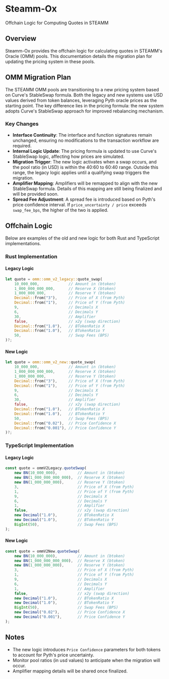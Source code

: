 # Steamm-Ox
Offchain Logic for Computing Quotes in STEAMM

## Overview
Steamm-Ox provides the offchain logic for calculating quotes in STEAMM's Oracle (OMM) pools. This documentation details the migration plan for updating the pricing system in these pools.

## OMM Migration Plan

The STEAMM OMM pools are transitioning to a new pricing system based on Curve's StableSwap formula. Both the legacy and new systems use USD values derived from token balances, leveraging Pyth oracle prices as the starting point. The key difference lies in the pricing formula: the new system adopts Curve's StableSwap approach for improved rebalancing mechanism.

### Key Changes
- **Interface Continuity**: The interface and function signatures remain unchanged, ensuring no modifications to the transaction workflow are required.
- **Internal Logic Update**: The pricing formula is updated to use Curve's StableSwap logic, affecting how prices are simulated.
- **Migration Trigger**: The new logic activates when a swap occurs, and the pool ratio (in USD) is within the 40:60 to 60:40 range. Outside this range, the legacy logic applies until a qualifying swap triggers the migration.
- **Amplifier Mapping**: Amplifiers will be remapped to align with the new StableSwap formula. Details of this mapping are still being finalized and will be provided soon.
- **Spread Fee Adjustment**: A spread fee is introduced based on Pyth's price confidence interval. If `price_uncertainty / price` exceeds `swap_fee_bps`, the higher of the two is applied.

## Offchain Logic

Below are examples of the old and new logic for both Rust and TypeScript implementations.

### Rust Implementation

#### Legacy Logic
```rust
let quote = omm::omm_v2_legacy::quote_swap(
    10_000_000,             // Amount in (btoken)
    1_000_000_000_000,      // Reserve X (btoken)
    1_000_000_000,          // Reserve Y (btoken)
    Decimal::from("3"),     // Price of X (from Pyth)
    Decimal::from("1"),     // Price of Y (from Pyth)
    9,                      // Decimals X
    6,                      // Decimals Y
    30,                     // Amplifier
    false,                  // x2y (swap direction)
    Decimal::from("1.0"),   // BTokenRatio X
    Decimal::from("1.0"),   // BTokenRatio Y
    50,                     // Swap Fees (BPS)
)?;
```

#### New Logic
```rust
let quote = omm::omm_v2_new::quote_swap(
    10_000_000,             // Amount in (btoken)
    1_000_000_000_000,      // Reserve X (btoken)
    1_000_000_000,          // Reserve Y (btoken)
    Decimal::from("3"),     // Price of X (from Pyth)
    Decimal::from("1"),     // Price of Y (from Pyth)
    9,                      // Decimals X
    6,                      // Decimals Y
    30,                     // Amplifier
    false,                  // x2y (swap direction)
    Decimal::from("1.0"),   // BTokenRatio X
    Decimal::from("1.0"),   // BTokenRatio Y
    50,                     // Swap Fees (BPS)
    Decimal::from("0.02"),  // Price Confidence X
    Decimal::from("0.001"), // Price Confidence Y
)?;
```

### TypeScript Implementation

#### Legacy Logic
```typescript
const quote = ommV2Legacy.quoteSwap(
    new BN(10_000_000),         // Amount in (btoken)
    new BN(1_000_000_000_000),  // Reserve X (btoken)
    new BN(1_000_000_000),      // Reserve Y (btoken)
    3,                          // Price of X (from Pyth)
    1,                          // Price of Y (from Pyth)
    9,                          // Decimals X
    6,                          // Decimals Y
    1,                          // Amplifier
    false,                      // x2y (swap direction)
    new Decimal("1.0"),         // BTokenRatio X
    new Decimal("1.0"),         // BTokenRatio Y
    BigInt(50),                 // Swap Fees (BPS)
);
```

#### New Logic
```typescript
const quote = ommV2New.quoteSwap(
    new BN(10_000_000),         // Amount in (btoken)
    new BN(1_000_000_000_000),  // Reserve X (btoken)
    new BN(1_000_000_000),      // Reserve Y (btoken)
    3,                          // Price of X (from Pyth)
    1,                          // Price of Y (from Pyth)
    9,                          // Decimals X
    6,                          // Decimals Y
    1,                          // Amplifier
    false,                      // x2y (swap direction)
    new Decimal("1.0"),         // BTokenRatio X
    new Decimal("1.0"),         // BTokenRatio Y
    BigInt(50),                 // Swap Fees (BPS)
    new Decimal("0.02"),        // Price Confidence X
    new Decimal("0.001"),       // Price Confidence Y
);
```

## Notes
- The new logic introduces `Price Confidence` parameters for both tokens to account for Pyth's price uncertainty.
- Monitor pool ratios (in usd values) to anticipate when the migration will occur.
- Amplifier mapping details will be shared once finalized.